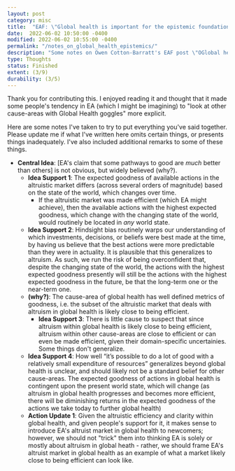 ```yaml
---
layout: post
category: misc
title:  "EAF: \"Global health is important for the epistemic foundations of EA, even for longtermists\""
date:  2022-06-02 10:50:00 -0400
modified: 2022-06-02 10:55:00 -0400
permalink: "/notes_on_global_health_epistemics/"
description: "Some notes on Owen Cotton-Barratt's EAF post \"OGlobal health is important for the epistemic foundations of EA, even for longtermists\""
type: Thoughts
status: Finished
extent: (3/9)
durability: (3/5)
---
```



Thank you for contributing this. I enjoyed reading it and thought that it made some people's tendency in EA (which I might be imagining) to "look at other cause-areas with Global Health goggles" more explicit. 

Here are some notes I've taken to try to put everything you've said together. Please update me if what I've written here omits certain things, or presents things inadequately. I've also included additional remarks to some of these things. 

- __Central Idea__: [EA's claim that some pathways to good are _much_ better than others] is not obvious, but widely believed (why?). 
    - __Idea Support 1__: The expected goodness of available actions in the altruistic market differs (across several orders of magnitude) based on the state of the world, which changes over time.
        - If the altruistic market was made efficient (which EA might achieve), then the available actions with the highest expected goodness, which change with the changing state of the world, would routinely be located in _any_ world state.  
    - __Idea Support 2__: Hindsight bias routinely warps our understanding of which investments, decisions, or beliefs were best made at the time, by having us believe that the best actions were more predictable than they were in actuality. It is plausible that this generalizes to altruism. As such, we run the risk of being overconfident that, despite the changing state of the world, the actions with the highest expected goodness presently will still be the actions with the highest expected goodness in the future, be that the long-term one or the near-term one.  
    - __(why?)__: The cause-area of global health has well defined metrics of goodness, i.e. the subset of the altruistic market that deals with altruism in global health is likely close to being efficient. 
        - __Idea Support 3__: There is little cause to suspect that since altruism within global health is likely close to being efficient, altruism within other cause-areas are close to efficient or can even be made efficient, given their domain-specific uncertainies. Some things don't generalize. 
    - __Idea Support 4__: How well “it’s possible to do a lot of good with a relatively small expenditure of resources” generalizes beyond global health is unclear, and should likely not be a standard belief for other cause-areas. The expected goodness of actions in global health is contingent upon the present world state, which will change (as altruism in global health progresses and becomes more efficient, there will be diminishing returns in the expected goodness of the actions we take today to further global health)
    - __Action Update 1__: Given the altruistic efficiency and clarity within global health, and given people's support for it, it makes sense to introduce EA's altruist market in global health to newcomers; however, we should not "trick" them into thinking EA is solely or mostly about altruism in global heath - rather, we should frame EA's altruist market in global health as an example of what a market likely close to being efficient can look like. 
    



